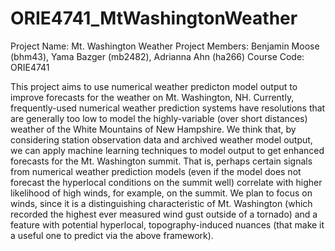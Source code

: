 # ORIE4741_MtWashingtonWeather

Project Name: Mt. Washington Weather
Project Members: Benjamin Moose (bhm43), Yama Bazger (mb2482), Adrianna Ahn (ha266)
Course Code: ORIE4741

This project aims to use numerical weather predicton model output to improve forecasts for the weather on Mt. Washington, NH. Currently, frequently-used numerical weather prediction systems have resolutions that are generally too low to model the highly-variable (over short distances) weather of the White Mountains of New Hampshire. We think that, by considering station observation data and archived weather model output, we can apply machine learning techniques to model output to get enhanced forecasts for the Mt. Washington summit. That is, perhaps certain signals from numerical weather prediction models (even if the model does not forecast the hyperlocal conditions on the summit well) correlate with higher likelihood of high winds, for example, on the summit. We plan to focus on winds, since it is a distinguishing characteristic of Mt. Washington (which recorded the highest ever measured wind gust outside of a tornado) and a feature with potential hyperlocal, topography-induced nuances (that make it a useful one to predict via the above framework). 
